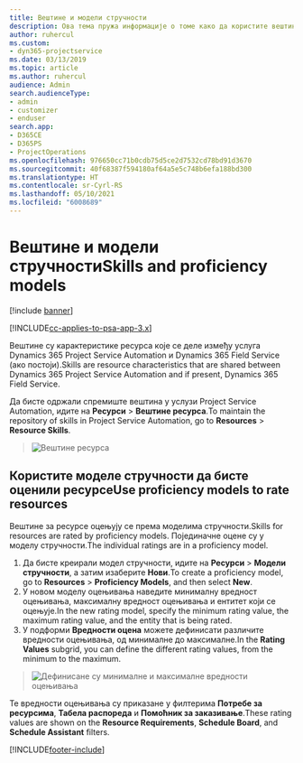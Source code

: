 ```yaml
---
title: Вештине и модели стручности
description: Ова тема пружа информације о томе како да користите вештине и моделе стручности.
author: ruhercul
ms.custom:
- dyn365-projectservice
ms.date: 03/13/2019
ms.topic: article
ms.author: ruhercul
audience: Admin
search.audienceType:
- admin
- customizer
- enduser
search.app:
- D365CE
- D365PS
- ProjectOperations
ms.openlocfilehash: 976650cc71b0cdb75d5ce2d7532cd78bd91d3670
ms.sourcegitcommit: 40f68387f594180af64a5e5c748b6efa188bd300
ms.translationtype: HT
ms.contentlocale: sr-Cyrl-RS
ms.lasthandoff: 05/10/2021
ms.locfileid: "6008689"
---
```

# <a name="skills-and-proficiency-models"></a><span data-ttu-id="b4fdb-103">Вештине и модели стручности</span><span class="sxs-lookup"><span data-stu-id="b4fdb-103">Skills and proficiency models</span></span>

[!include [banner](../includes/psa-now-project-operations.md)]

[!INCLUDE[cc-applies-to-psa-app-3.x](../includes/cc-applies-to-psa-app-3x.md)]

<span data-ttu-id="b4fdb-104">Вештине су карактеристике ресурса које се деле између услуга Dynamics 365 Project Service Automation и Dynamics 365 Field Service (ако постоји).</span><span class="sxs-lookup"><span data-stu-id="b4fdb-104">Skills are resource characteristics that are shared between Dynamics 365 Project Service Automation and if present, Dynamics 365 Field Service.</span></span> 

<span data-ttu-id="b4fdb-105">Да бисте одржали спремиште вештина у услузи Project Service Automation, идите на **Ресурси** \> **Вештине ресурса**.</span><span class="sxs-lookup"><span data-stu-id="b4fdb-105">To maintain the repository of skills in Project Service Automation, go to **Resources** \> **Resource Skills**.</span></span> 

> ![Вештине ресурса](media/Resource-Management-image84.png)

## <a name="use-proficiency-models-to-rate-resources"></a><span data-ttu-id="b4fdb-107">Користите моделе стручности да бисте оценили ресурсе</span><span class="sxs-lookup"><span data-stu-id="b4fdb-107">Use proficiency models to rate resources</span></span>

<span data-ttu-id="b4fdb-108">Вештине за ресурсе оцењују се према моделима стручности.</span><span class="sxs-lookup"><span data-stu-id="b4fdb-108">Skills for resources are rated by proficiency models.</span></span> <span data-ttu-id="b4fdb-109">Појединачне оцене су у моделу стручности.</span><span class="sxs-lookup"><span data-stu-id="b4fdb-109">The individual ratings are in a proficiency model.</span></span> 

1. <span data-ttu-id="b4fdb-110">Да бисте креирали модел стручности, идите на **Ресурси** \> **Модели стручности**, а затим изаберите **Нови**.</span><span class="sxs-lookup"><span data-stu-id="b4fdb-110">To create a proficiency model, go to **Resources** \> **Proficiency Models**, and then select **New**.</span></span>
2. <span data-ttu-id="b4fdb-111">У новом моделу оцењивања наведите минималну вредност оцењивања, максималну вредност оцењивања и ентитет који се оцењује.</span><span class="sxs-lookup"><span data-stu-id="b4fdb-111">In the new rating model, specify the minimum rating value, the maximum rating value, and the entity that is being rated.</span></span>
3. <span data-ttu-id="b4fdb-112">У подформи **Вредности оцена** можете дефинисати различите вредности оцењивања, од минималне до максималне.</span><span class="sxs-lookup"><span data-stu-id="b4fdb-112">In the **Rating Values** subgrid, you can define the different rating values, from the minimum to the maximum.</span></span>

> ![Дефинисане су минималне и максималне вредности оцењивања](media/Resource-Management-image85.png)

<span data-ttu-id="b4fdb-114">Те вредности оцењивања су приказане у филтерима **Потребе за ресурсима**, **Табела распореда** и **Помоћник за заказивање**.</span><span class="sxs-lookup"><span data-stu-id="b4fdb-114">These rating values are shown on the **Resource Requirements**, **Schedule Board**, and **Schedule Assistant** filters.</span></span>


[!INCLUDE[footer-include](../includes/footer-banner.md)]